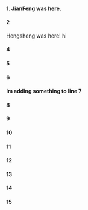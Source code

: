 #### 1. JianFeng was here.
#### 2
Hengsheng was here! hi
#### 4
#### 5
#### 6
####  Im adding something to line 7
#### 8
#### 9
#### 10
#### 11
#### 12
#### 13
#### 14
#### 15